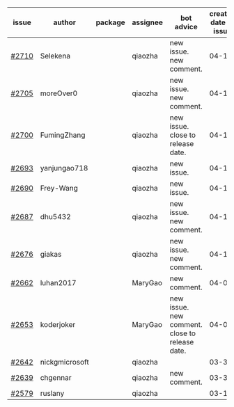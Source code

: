 | issue | author | package | assignee | bot advice | created date of issue | target release date | date from target |
| ------ | ------ | ------ | ------ | ------ | ------ | ------ | :-----: |
| [#2710](https://github.com/Azure/sdk-release-request/issues/2710) | Selekena |  | qiaozha | new issue. new comment. | 04-15 | 05-02 |  |
| [#2705](https://github.com/Azure/sdk-release-request/issues/2705) | moreOver0 |  | qiaozha | new issue. new comment. | 04-15 | 04-22 |  |
| [#2700](https://github.com/Azure/sdk-release-request/issues/2700) | FumingZhang |  | qiaozha | new issue. close to release date.  | 04-15 | 04-19 | 2 |
| [#2693](https://github.com/Azure/sdk-release-request/issues/2693) | yanjungao718 |  | qiaozha | new issue. | 04-15 | 04-26 |  |
| [#2690](https://github.com/Azure/sdk-release-request/issues/2690) | Frey-Wang |  | qiaozha | new issue. | 04-15 | 04-22 |  |
| [#2687](https://github.com/Azure/sdk-release-request/issues/2687) | dhu5432 |  | qiaozha | new issue. new comment. | 04-14 | 04-22 |  |
| [#2676](https://github.com/Azure/sdk-release-request/issues/2676) | giakas |  | qiaozha | new issue. new comment. | 04-11 | 04-13 |  |
| [#2662](https://github.com/Azure/sdk-release-request/issues/2662) | luhan2017 |  | MaryGao | new comment. | 04-07 | 04-21 |  |
| [#2653](https://github.com/Azure/sdk-release-request/issues/2653) | koderjoker |  | MaryGao | new issue. new comment. close to release date.  | 04-04 | 04-18 | 1 |
| [#2642](https://github.com/Azure/sdk-release-request/issues/2642) | nickgmicrosoft |  | qiaozha |  | 03-31 | 04-04 |  |
| [#2639](https://github.com/Azure/sdk-release-request/issues/2639) | chgennar |  | qiaozha | new comment. | 03-30 | 04-13 |  |
| [#2579](https://github.com/Azure/sdk-release-request/issues/2579) | ruslany |  | qiaozha |  | 03-17 | 03-31 |  |
